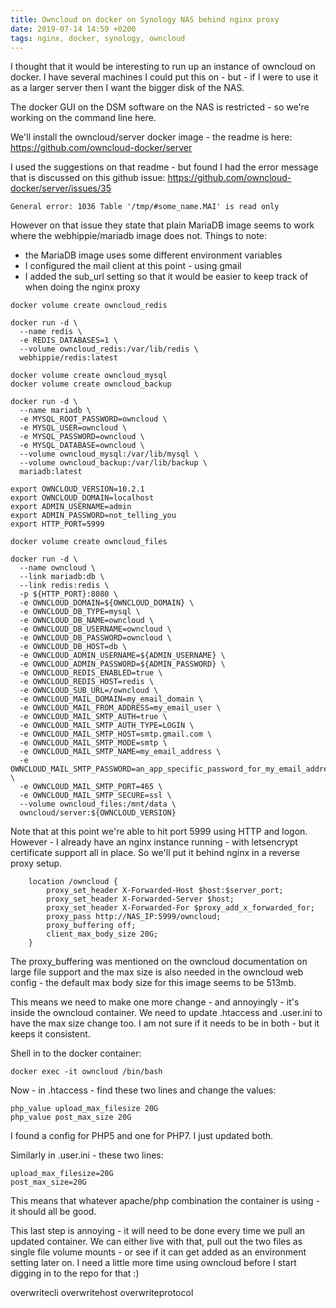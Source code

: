 ```yaml
---
title: Owncloud on docker on Synology NAS behind nginx proxy
date: 2019-07-14 14:59 +0200
tags: nginx, docker, synology, owncloud
---
```


I thought that it would be interesting to run up an instance of owncloud on docker. I have several machines I could put this on - but - if I were to use it as a larger server then I want the bigger disk of the NAS.

The docker GUI on the DSM software on the NAS is restricted - so we're working on the command line here.

We'll install the owncloud/server docker image - the readme is here: https://github.com/owncloud-docker/server

I used the suggestions on that readme - but found I had the error message that is discussed on this github issue: https://github.com/owncloud-docker/server/issues/35

    General error: 1036 Table '/tmp/#some_name.MAI' is read only

However on that issue they state that plain MariaDB image seems to work where the webhippie/mariadb image does not. Things to note:

- the MariaDB image uses some different environment variables
- I configured the mail client at this point - using gmail
- I added the sub_url setting so that it would be easier to keep track of when doing the nginx proxy

```shell
docker volume create owncloud_redis

docker run -d \
  --name redis \
  -e REDIS_DATABASES=1 \
  --volume owncloud_redis:/var/lib/redis \
  webhippie/redis:latest

docker volume create owncloud_mysql
docker volume create owncloud_backup

docker run -d \
  --name mariadb \
  -e MYSQL_ROOT_PASSWORD=owncloud \
  -e MYSQL_USER=owncloud \
  -e MYSQL_PASSWORD=owncloud \
  -e MYSQL_DATABASE=owncloud \
  --volume owncloud_mysql:/var/lib/mysql \
  --volume owncloud_backup:/var/lib/backup \
  mariadb:latest

export OWNCLOUD_VERSION=10.2.1
export OWNCLOUD_DOMAIN=localhost
export ADMIN_USERNAME=admin
export ADMIN_PASSWORD=not_telling_you
export HTTP_PORT=5999

docker volume create owncloud_files

docker run -d \
  --name owncloud \
  --link mariadb:db \
  --link redis:redis \
  -p ${HTTP_PORT}:8080 \
  -e OWNCLOUD_DOMAIN=${OWNCLOUD_DOMAIN} \
  -e OWNCLOUD_DB_TYPE=mysql \
  -e OWNCLOUD_DB_NAME=owncloud \
  -e OWNCLOUD_DB_USERNAME=owncloud \
  -e OWNCLOUD_DB_PASSWORD=owncloud \
  -e OWNCLOUD_DB_HOST=db \
  -e OWNCLOUD_ADMIN_USERNAME=${ADMIN_USERNAME} \
  -e OWNCLOUD_ADMIN_PASSWORD=${ADMIN_PASSWORD} \
  -e OWNCLOUD_REDIS_ENABLED=true \
  -e OWNCLOUD_REDIS_HOST=redis \
  -e OWNCLOUD_SUB_URL=/owncloud \
  -e OWNCLOUD_MAIL_DOMAIN=my_email_domain \
  -e OWNCLOUD_MAIL_FROM_ADDRESS=my_email_user \
  -e OWNCLOUD_MAIL_SMTP_AUTH=true \
  -e OWNCLOUD_MAIL_SMTP_AUTH_TYPE=LOGIN \
  -e OWNCLOUD_MAIL_SMTP_HOST=smtp.gmail.com \
  -e OWNCLOUD_MAIL_SMTP_MODE=smtp \
  -e OWNCLOUD_MAIL_SMTP_NAME=my_email_address \
  -e OWNCLOUD_MAIL_SMTP_PASSWORD=an_app_specific_password_for_my_email_address \
  -e OWNCLOUD_MAIL_SMTP_PORT=465 \
  -e OWNCLOUD_MAIL_SMTP_SECURE=ssl \
  --volume owncloud_files:/mnt/data \
  owncloud/server:${OWNCLOUD_VERSION}
```

Note that at this point we're able to hit port 5999 using HTTP and logon. However - I already have an nginx instance running - with letsencrypt certificate support all in place. So we'll put it behind nginx in a reverse proxy setup.

```
    location /owncloud {
        proxy_set_header X-Forwarded-Host $host:$server_port;
        proxy_set_header X-Forwarded-Server $host;
        proxy_set_header X-Forwarded-For $proxy_add_x_forwarded_for;
        proxy_pass http://NAS_IP:5999/owncloud;
        proxy_buffering off;
        client_max_body_size 20G;
    }
```

The proxy_buffering was mentioned on the owncloud documentation on large file support and the max size is also needed in the owncloud web config - the default max body size for this image seems to be 513mb.

This means we need to make one more change - and annoyingly - it's inside the owncloud container. We need to update .htaccess and .user.ini to have the max size change too. I am not sure if it needs to be in both - but it keeps it consistent.

Shell in to the docker container:

    docker exec -it owncloud /bin/bash

Now - in .htaccess - find these two lines and change the values:

    php_value upload_max_filesize 20G
    php_value post_max_size 20G

I found a config for PHP5 and one for PHP7. I just updated both.

Similarly in .user.ini - these two lines:

    upload_max_filesize=20G
    post_max_size=20G

This means that whatever apache/php combination the container is using - it should all be good.

This last step is annoying - it will need to be done every time we pull an updated container. We can either live with that, pull out the two files as single file volume mounts - or see if it can get added as an environment setting later on. I need a little more time using owncloud before I start digging in to the repo for that :)

overwritecli
overwritehost
overwriteprotocol
